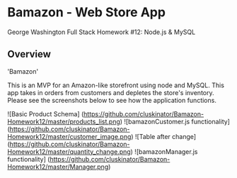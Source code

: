# Bamazon - Web Store App

George Washington Full Stack Homework #12: Node.js &amp; MySQL

## Overview

'Bamazon'

This is an MVP for an Amazon-like storefront using node and MySQL.  This app takes in orders from customers and depletes the store's inventory.  Please see the screenshots below to see how the application functions.

![Basic Product Schema] (https://github.com/cluskinator/Bamazon-Homework12/master/products_list.png)
![bamazonCustomer.js functionality] (https://github.com/cluskinator/Bamazon-Homework12/master/customer_image.png)
![Table after change] (https://github.com/cluskinator/Bamazon-Homework12/master/quantity_change.png)
![bamazonManager.js functionality] (https://github.com/cluskinator/Bamazon-Homework12/master/Manager.png)

